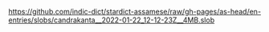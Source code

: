 https://github.com/indic-dict/stardict-assamese/raw/gh-pages/as-head/en-entries/slobs/candrakanta__2022-01-22_12-12-23Z__4MB.slob  
